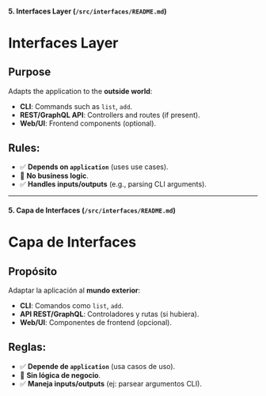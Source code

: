 #### **5. Interfaces Layer (`/src/interfaces/README.md`)**

# Interfaces Layer

## Purpose

Adapts the application to the **outside world**:

- **CLI**: Commands such as `list`, `add`.
- **REST/GraphQL API**: Controllers and routes (if present).
- **Web/UI**: Frontend components (optional).

## Rules:

- ✅ **Depends on `application`** (uses use cases).
- 🚫 **No business logic**.
- ✅ **Handles inputs/outputs** (e.g., parsing CLI arguments).

---

#### **5. Capa de Interfaces (`/src/interfaces/README.md`)**

# Capa de Interfaces

## Propósito

Adaptar la aplicación al **mundo exterior**:

- **CLI**: Comandos como `list`, `add`.
- **API REST/GraphQL**: Controladores y rutas (si hubiera).
- **Web/UI**: Componentes de frontend (opcional).

## Reglas:

- ✅ **Depende de `application`** (usa casos de uso).
- 🚫 **Sin lógica de negocio**.
- ✅ **Maneja inputs/outputs** (ej: parsear argumentos CLI).
